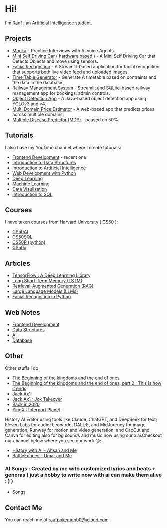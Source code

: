# Hi!

I'm [Rauf](https://rauf-psi.vercel.app/) , an Artificial Intelligence student.      

## Projects  
* [Mocka](https://mocka-eosin.vercel.app/) - Practice Interviews with AI voice Agents.
* [Mini Self Driving Car ( hardware based )](https://github.com/Raufjatoi/Mini-Self-Driving-Car) - A Mini Self Driving Car that Detects Objects and move using sensors. 
* [Facial Recognition](https://github.com/Raufjatoi/Facial_Recognition) - A Streamlit-based application for facial recognition that supports both live video feed and uploaded images.       
* [Time Table Generator](https://github.com/Raufjatoi/Time_Table_Generator) - Generate A timetable based on contraints and the data in the database.                    
* [Railway Management System](https://railway-management-system-by-raufjatoi.streamlit.app/) - Streamlit and SQLite-based railway management app for bookings, admin controls.         
* [Object Detection App](https://github.com/Raufjatoi/Object-Detection-App-in-Java) - A Java-based object detection app using YOLOv3 and v4.                    
* [Multi Domain Price Estimator](https://github.com/Raufjatoi/Multi-domain-price-estimator) - A web-based app that predicts prices across multiple domains.                  
* [Multiple Disease Predictor (MDP) ](https://github.com/Raufjatoi/MDP) - paused on 50%                        
  
## Tutorials
  
I also have my YouTube channel where I create tutorials:   
* [Frontend Development](https://youtube.com/playlist?list=PLTZ70XpJ2zMvxeD6spfcOL_UChq1WS-SK&si=80S40kTOH0IxsXKy) - recent one        
* [Introduction to Data Structures](https://youtube.com/playlist?list=PLTZ70XpJ2zMv4mqoqG9i4t-bA7DniXAwO&si=M3jT2G3Klf3rmo4b)   
* [Introduction to Artificial Intelligence](https://youtube.com/playlist?list=PLTZ70XpJ2zMts70NPiFiJXfDy5X7bZ-Eq&si=RuMkDJt3_5vdC2rC) 
* [Web Development with Python](https://youtube.com/playlist?list=PLTZ70XpJ2zMv31q0P-SGhnNcEXRiZ3hCZ&si=A5O0OK0cm5zRA6QR)         
* [Deep Learning](https://youtube.com/playlist?list=PLTZ70XpJ2zMuNhXCnJ9aiJ8Ibwjh-cAl7&si=9ugUfj4kWzidnrVe)         
* [Machine Learning ](https://youtube.com/playlist?list=PLTZ70XpJ2zMuKgSRRwmg1Khj65lzSnh35&si=CGtGVL0sBJSGhPdj)         
* [Data Visulization](https://youtube.com/playlist?list=PLTZ70XpJ2zMuMrqx0CxvFZ8rRnxx6rRh2&si=AhI57OOHVFxEyEtq)     
* [Introduction to SQL](https://youtube.com/playlist?list=PLTZ70XpJ2zMtUAS18Qd0BfP09cGsed05Y&si=ke8n1zHmZYG9DiJl)

## Courses
I have taken courses from Harvard University ( CS50 ):
* [CS50AI](https://github.com/Raufjatoi/AI/blob/main/CERTIFICATE/CS50AI.png)        
* [CS50SQL](https://certificates.cs50.io/5474ee9d-9d6f-4d14-bf3f-904daddc9ccd.pdf?size=letter)
* [CS50P (python)](https://certificates.cs50.io/ff15df9f-1e63-4761-b65b-643483a373af.pdf?size=letter)
* [CS50x](https://github.com/Raufjatoi/CS50x/blob/main/CS50x%20certificate/CS50x.png)         

  
## Articles   

* [TensorFlow : A Deep Learning Library](https://medium.com/python-in-plain-english/tensorflow-a-deep-learning-library-7b8361b67536)         
* [Long Short-Term Memory (LSTM)](https://medium.com/python-in-plain-english/long-short-term-memory-lstm-3ad9a68c052b)         
* [Retrieval-Augmented Generation (RAG)](https://medium.com/python-in-plain-english/retrieval-augmented-generation-rag-14d05a8397bd)        
* [Large Language Models (LLMs)](https://medium.com/python-in-plain-english/large-language-models-llms-c05ba727f23e)         
* [Facial Recognition in Python](https://medium.com/@raufpokemon00/facial-recognition-in-python-fc9229555eb4)                

## Web Notes   


* [Frontend Development](https://raufjatoi.github.io/Frontend-Development/)     
* [Data Structures](https://raufjatoi.github.io/Introduction-to-Data-Structure/)     
* [AI](https://raufjatoi.github.io/AI/)      
* [Database](https://raufjatoi.github.io/SQL/)     
     
## Other   

Other stuffs i do   
* [The Beginning of the kingdoms and the end of ones](https://medium.com/@raufpokemon00/the-beginning-of-the-kingdoms-and-the-end-of-ones-376e57add304)          
* [The Beginning of the kingdoms and the end of ones, part 2 : This is how it ends](https://medium.com/@raufpokemon00/the-beginning-of-the-kingdoms-and-the-end-of-ones-part-2-this-is-how-it-ends-292778e684a6)     
* [Jack Ax1](https://medium.com/@raufpokemon00/jack-ax1-b4c6de00c47d)   
* [Jack Ax1 : Jox Takeover ](https://medium.com/@raufpokemon00/jack-ax1-jox-takeover-9408209ae98b)    
* [Back in 2020 ](https://medium.com/@raufpokemon00/back-in-2020-b331edc0041b)          
* [YingX : Interport Planet](https://medium.com/@raufpokemon00/yingx-interport-planet-5b3d77036d0e)

History AI Editor using tools like Claude, ChatGPT, and DeepSeek for text; Eleven Labs for audio; Leonardo, DALL·E, and MidJourney for image generation; Runway for motion and video generation; and CapCut and Canva for editing also for bg sounds and music now using suno ai.Checkout our channel below where you see our work 😊:
 
* [History with AI - Ahsan and Me](https://www.youtube.com/@History_With_Ai-1)
* [BattleEchoes - Umar and Me](https://www.youtube.com/@militaryvedios)

### AI Songs : Created by me with customized lyrics and beats + generas ( just a hobby to write now with ai can make them alive : ) ) 

* [Songs](https://www.youtube.com/playlist?list=PLTZ70XpJ2zMvwDMawX3EKCco9ZZ4LpyH_)
 
## Contact Me   
 
You can reach me at <raufpokemon00@icloud.com>      

